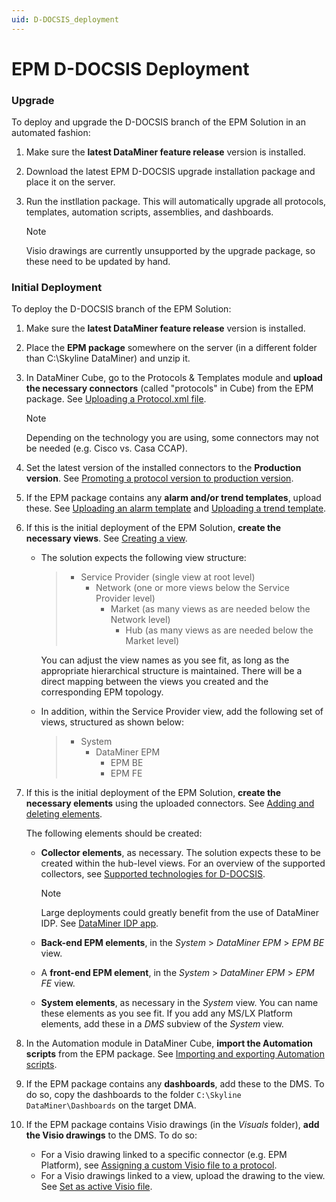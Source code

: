 ```yaml
---
uid: D-DOCSIS_deployment
---
```


# EPM D-DOCSIS Deployment

### Upgrade

To deploy and upgrade the D-DOCSIS branch of the EPM Solution in an automated fashion:

1. Make sure the **latest DataMiner feature release** version is installed.

1. Download the latest EPM D-DOCSIS upgrade installation package and place it on the server.

1. Run the instllation package. This will automatically upgrade all protocols, templates, automation scripts, assemblies, and dashboards.

     > [!NOTE]
     > Visio drawings are currently unsupported by the upgrade package, so these need to be updated by hand.

### Initial Deployment

To deploy the D-DOCSIS branch of the EPM Solution:

1. Make sure the **latest DataMiner feature release** version is installed.

1. Place the **EPM package** somewhere on the server (in a different folder than C:\Skyline DataMiner) and unzip it.

1. In DataMiner Cube, go to the Protocols & Templates module and **upload the necessary connectors** (called "protocols" in Cube) from the EPM package. See [Uploading a Protocol.xml file](xref:Adding_a_protocol_or_protocol_version_to_your_DataMiner_System#uploading-a-protocolxml-file).

   > [!NOTE]
   > Depending on the technology you are using, some connectors may not be needed (e.g. Cisco vs. Casa CCAP).

1. Set the latest version of the installed connectors to the **Production version**. See [Promoting a protocol version to production version](xref:Promoting_a_protocol_version_to_production_version).

1. If the EPM package contains any **alarm and/or trend templates**, upload these. See [Uploading an alarm template](xref:Managing_alarm_templates#uploading-an-alarm-template) and [Uploading a trend template](xref:Adding_and_deleting_trend_templates#uploading-a-trend-template).

1. If this is the initial deployment of the EPM Solution, **create the necessary views**. See [Creating a view](xref:Managing_views#creating-a-view).

   - The solution expects the following view structure:

     > - Service Provider (single view at root level)
     >   - Network (one or more views below the Service Provider level)
     >     - Market (as many views as are needed below the Network level)
     >       - Hub (as many views as are needed below the Market level)

     You can adjust the view names as you see fit, as long as the appropriate hierarchical structure is maintained. There will be a direct mapping between the views you created and the corresponding EPM topology.

   - In addition, within the Service Provider view, add the following set of views, structured as shown below:

     > - System
     >   - DataMiner EPM
     >     - EPM BE
     >     - EPM FE

1. If this is the initial deployment of the EPM Solution, **create the necessary elements** using the uploaded connectors. See [Adding and deleting elements](xref:Adding_and_deleting_elements).

   The following elements should be created:

   - **Collector elements**, as necessary. The solution expects these to be created within the hub-level views. For an overview of the supported collectors, see [Supported technologies for D-DOCSIS](xref:D-DOCSIS_supported_technologies).

     > [!NOTE]
     > Large deployments could greatly benefit from the use of DataMiner IDP. See [DataMiner IDP app](xref:SolIDP).

   - **Back-end EPM elements**, in the *System* > *DataMiner EPM* > *EPM BE* view.
   - A **front-end EPM element**, in the *System* > *DataMiner EPM* > *EPM FE* view.
   - **System elements**, as necessary in the *System* view. You can name these elements as you see fit. If you add any MS/LX Platform elements, add these in a *DMS* subview of the *System* view.

1. In the Automation module in DataMiner Cube, **import the Automation scripts** from the EPM package. See [Importing and exporting Automation scripts](xref:Managing_Automation_scripts#importing-and-exporting-automation-scripts).

1. If the EPM package contains any **dashboards**, add these to the DMS. To do so, copy the dashboards to the folder `C:\Skyline DataMiner\Dashboards` on the target DMA.

1. If the EPM package contains Visio drawings (in the *Visuals* folder), **add the Visio drawings** to the DMS. To do so:

   - For a Visio drawing linked to a specific connector (e.g. EPM Platform), see [Assigning a custom Visio file to a protocol](xref:Managing_Visio_files_linked_to_protocols#assigning-a-custom-visio-file-to-a-protocol).
   - For a Visio drawings linked to a view, upload the drawing to the view. See [Set as active Visio file](xref:Editing_a_visual_overview_in_DataMiner_Cube#set-as-active-visio-file).
